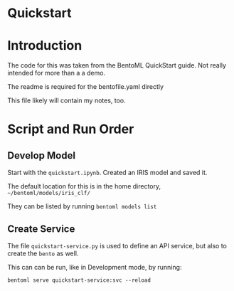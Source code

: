 # Quickstart

# Introduction

The code for this was taken from the BentoML QuickStart guide.  Not really intended for more than a a demo.

The readme is required for the bentofile.yaml directly

This file likely will contain my notes, too.

# Script and Run Order

## Develop Model

Start with the `quickstart.ipynb`.  Created an IRIS model and saved it.

The default location for this is in the home directory, `~/bentoml/models/iris_clf/`

They can be listed by running `bentoml models list`

## Create Service

The file `quickstart-service.py` is used to define an API service, but also to create the `bento` as well.

This can can be run, like in Development mode, by running:

`bentoml serve quickstart-service:svc --reload`

